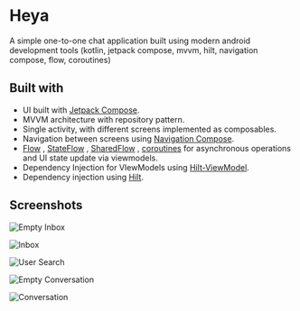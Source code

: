 # Heya

A simple one-to-one chat application built using modern android development tools (kotlin, jetpack
compose, mvvm, hilt, navigation compose, flow, coroutines)

## Built with

* UI built with [Jetpack Compose](https://developer.android.com/jetpack/compose).
* MVVM architecture with repository pattern.
* Single activity, with different screens implemented as composables.
* Navigation between screens
  using [Navigation Compose](https://developer.android.com/jetpack/compose/navigation).
* [Flow](https://developer.android.com/kotlin/flow)
  , [StateFlow](https://developer.android.com/kotlin/flow/stateflow-and-sharedflow)
  , [SharedFlow](https://developer.android.com/kotlin/flow/stateflow-and-sharedflow)
  , [coroutines](https://developer.android.com/kotlin/coroutines) for asynchronous operations and UI
  state update via viewmodels.
* Dependency Injection for VIewModels
  using [Hilt-ViewModel](https://developer.android.com/training/dependency-injection/hilt-jetpack).
* Dependency injection
  using [Hilt](https://developer.android.com/training/dependency-injection/hilt-android).

## Screenshots
![Empty Inbox](/docs/images/inbox_empty.jpg?raw=true "Empty Inbox")

![Inbox](/docs/images/inbox.jpg?raw=true "Inbox")

![User Search](/docs/images/user_search.jpg?raw=true "User Search")

![Empty Conversation](/docs/images/conversation_empty.jpg?raw=true "Empty Conversation")

![Conversation](/docs/images/conversation.jpg?raw=true "Conversation")

